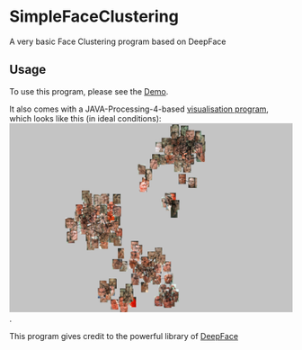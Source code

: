 # SimpleFaceClustering
A very basic Face Clustering program based on DeepFace

## Usage

To use this program, please see the [Demo](demo.ipynb).

It also comes with a JAVA-Processing-4-based [visualisation program](viz/viz.pde), which looks like this (in ideal conditions):
![VisualisedFaceClusters](img_demo/sample.png).

This program gives credit to the powerful library of [DeepFace](https://github.com/serengil/deepface)